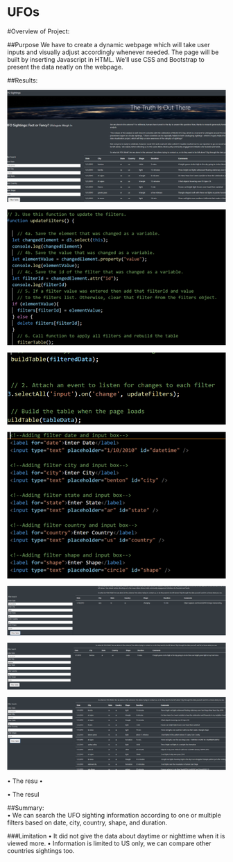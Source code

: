 # UFOs

#Overview of Project:  

##Purpose We have to create a dynamic webpage which will take user inputs and visually adjust accordingly whenever needed. The page will be built by inserting Javascript in HTML. We’ll use CSS and Bootstrap to present the data neatly on the webpage.

##Results:  

![cap11.1](https://github.com/Ruma-T/UFOs/blob/main/Resources/cap11.1.PNG)






![cap11.2](https://github.com/Ruma-T/UFOs/blob/main/Resources/cap11.2.PNG)








![cap11.3](https://github.com/Ruma-T/UFOs/blob/main/Resources/cap11.3.PNG)







![cap11.4](https://github.com/Ruma-T/UFOs/blob/main/Resources/cap11.4.PNG)







![cap11.5](https://github.com/Ruma-T/UFOs/blob/main/Resources/cap11.5.PNG)








![cap11.6](https://github.com/Ruma-T/UFOs/blob/main/Resources/cap11.6.PNG)








![cap11.7](https://github.com/Ruma-T/UFOs/blob/main/Resources/cap11.7.PNG)







•	The resu •	 

•	The resul 

##Summary:  
•	We can search the UFO sighting information according to one or multiple filters based on date, city, country, shape, and duration.   

###Limitation 
•	It did not give the data about daytime or nighttime when it is viewed more. 
•	Information is limited to US only, we can compare other countries sightings too.
